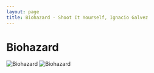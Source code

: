 ```yaml
---
layout: page
title: Biohazard - Shoot It Yourself, Ignacio Galvez
---
```


# Biohazard

![Biohazard](http://assets.farmhouse.co/publishing/1-shoot-it-yourself/images/biohazard-1.jpg)
![Biohazard](http://assets.farmhouse.co/publishing/1-shoot-it-yourself/images/biohazard-2.jpg)
